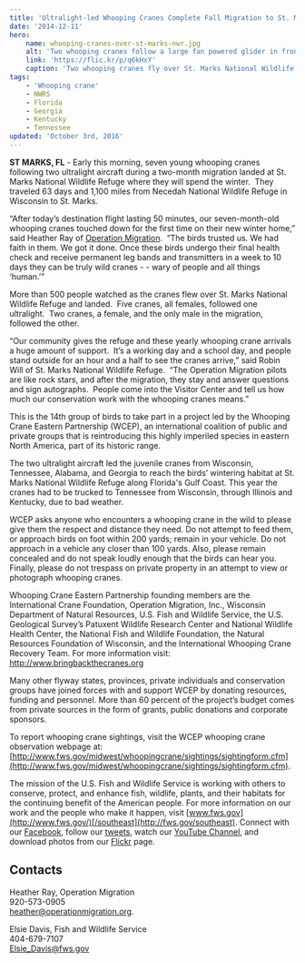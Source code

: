 ```yaml
---
title: 'Ultralight-led Whooping Cranes Complete Fall Migration to St. Marks National Wildlife Refuge in Florida'
date: '2014-12-11'
hero:
    name: whooping-cranes-over-st-marks-nwr.jpg
    alt: 'Two whooping cranes follow a large fan powered glider in front of a gray sky.'
    link: 'https://flic.kr/p/q6kHxY'
    caption: 'Two whooping cranes fly over St. Marks National Wildlife Refuge following the second ultralight aircraft. Photo by Terri Calleson, USFWS.'
tags:
    - 'Whooping crane'
    - NWRS
    - Florida
    - Georgia
    - Kentucky
    - Tennessee
updated: 'October 3rd, 2016'
---
```


**ST MARKS, FL** - Early this morning, seven young whooping cranes following two ultralight aircraft during a two-month migration landed at St. Marks National Wildlife Refuge where they will spend the winter.  They traveled 63 days and 1,100 miles from Necedah National Wildlife Refuge in Wisconsin to St. Marks.

“After today’s destination flight lasting 50 minutes, our seven-month-old whooping cranes touched down for the first time on their new winter home,” said Heather Ray of [Operation Migration](http://www.operationmigration.org/).  “The birds trusted us. We had faith in them. We got it done. Once these birds undergo their final health check and receive permanent leg bands and transmitters in a week to 10 days they can be truly wild cranes - - wary of people and all things ‘human.’”

More than 500 people watched as the cranes flew over St. Marks National Wildlife Refuge and landed.  Five cranes, all females, followed one ultralight.  Two cranes, a female, and the only male in the migration, followed the other.

“Our community gives the refuge and these yearly whooping crane arrivals a huge amount of support.  It’s a working day and a school day, and people stand outside for an hour and a half to see the cranes arrive,” said Robin Will of St. Marks National Wildlife Refuge.  “The Operation Migration pilots are like rock stars, and after the migration, they stay and answer questions and sign autographs.  People come into the Visitor Center and tell us how much our conservation work with the whooping cranes means.”

This is the 14th group of birds to take part in a project led by the Whooping Crane Eastern Partnership (WCEP), an international coalition of public and private groups that is reintroducing this highly imperiled species in eastern North America, part of its historic range.  

The two ultralight aircraft led the juvenile cranes from Wisconsin, Tennessee, Alabama, and Georgia to reach the birds’ wintering habitat at St. Marks National Wildlife Refuge along Florida's Gulf Coast. This year the cranes had to be trucked to Tennessee from Wisconsin, through Illinois and Kentucky, due to bad weather.  

WCEP asks anyone who encounters a whooping crane in the wild to please give them the respect and distance they need. Do not attempt to feed them, or approach birds on foot within 200 yards; remain in your vehicle. Do not approach in a vehicle any closer than 100 yards. Also, please remain concealed and do not speak loudly enough that the birds can hear you. Finally, please do not trespass on private property in an attempt to view or photograph whooping cranes.  

Whooping Crane Eastern Partnership founding members are the International Crane Foundation, Operation Migration, Inc., Wisconsin Department of Natural Resources, U.S. Fish and Wildlife Service, the U.S. Geological Survey’s Patuxent Wildlife Research Center and National Wildlife Health Center, the National Fish and Wildlife Foundation, the Natural Resources Foundation of Wisconsin, and the International Whooping Crane Recovery Team. For more information visit: http://www.bringbackthecranes.org  

Many other flyway states, provinces, private individuals and conservation groups have joined forces with and support WCEP by donating resources, funding and personnel. More than 60 percent of the project’s budget comes from private sources in the form of grants, public donations and corporate sponsors.

To report whooping crane sightings, visit the WCEP whooping crane observation webpage at: [http://www.fws.gov/midwest/whoopingcrane/sightings/sightingform.cfm](http://www.fws.gov/midwest/whoopingcrane/sightings/sightingform.cfm).

The mission of the U.S. Fish and Wildlife Service is working with others to conserve, protect, and enhance fish, wildlife, plants, and their habitats for the continuing benefit of the American people. For more information on our work and the people who make it happen, visit [www.fws.gov](http://www.fws.gov/)[/southeast](http://fws.gov/southeast). Connect with our [](http://www.facebook.com/usfwssoutheast) [Facebook](http://www.facebook.com/southeast), follow our [tweets](http://www.twitter.com/usfwssoutheast), watch our [YouTube Channel](http://www.youtube.com/usfws), and download photos from our [Flickr](http://www.flickr.com/photos/usfwssoutheast) page.

## Contacts

Heather Ray, Operation Migration  
920-573-0905   
[heather@operationmigration.org](mailto:heather@operationmigration.org).

Elsie Davis, Fish and Wildlife Service   
404-679-7107   
[Elsie_Davis@fws.gov](mailto:Elsie_Davis@fws.gov)
